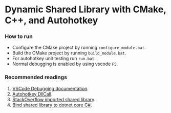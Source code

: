 # Dynamic Shared Library with CMake, C++, and Autohotkey

### How to run

- Configure the CMake project by running `configure_module.bat`.
- Build the CMake project by running `build_module.bat`.
- For autohotkey unit testing run `run.bat`.
- Normal debugging is enabled by using vscode `F5`.

### Recommended readings

1. [VSCode Debugging documentation](https://code.visualstudio.com/docs/editor/debugging).
2. [Autohotkey DllCall](https://www.autohotkey.com/boards/viewtopic.php?t=4644).
3. [StackOverflow imported shared library](https://stackoverflow.com/questions/42353131/using-cmake-with-a-shared-dynamic-library).
4. [Bind shared library to dotnet core C#](https://medium.com/@xaviergeerinck/how-to-bind-c-code-with-dotnet-core-157a121c0aa6).